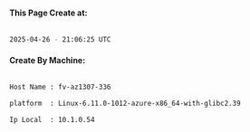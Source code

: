 
   
#### This Page Create at:

```bash

2025-04-26 - 21:06:25 UTC

```

#### Create By Machine:

```bash

Host Name : fv-az1307-336

platform  : Linux-6.11.0-1012-azure-x86_64-with-glibc2.39

Ip Local  : 10.1.0.54

```

